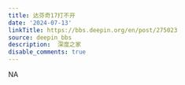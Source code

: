 ```yaml
---
title: 达芬奇17打不开
date: '2024-07-13'
linkTitle: https://bbs.deepin.org/en/post/275023
source: deepin_bbs
description:  深度之家 
disable_comments: true
---
```

NA
